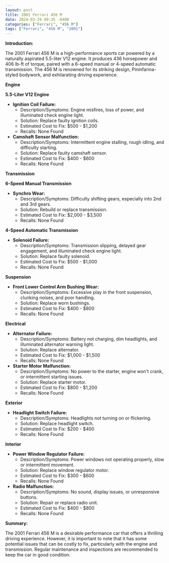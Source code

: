 ```yaml
---
layout: post
title: 2001 Ferrari 456 M
date: 2024-03-29 09:35 -0400
categories: ["Ferrari", "456 M"]
tags: ["Ferrari", "456 M", "2001"]
---
```

**Introduction:**

The 2001 Ferrari 456 M is a high-performance sports car powered by a naturally aspirated 5.5-liter V12 engine. It produces 436 horsepower and 406 lb-ft of torque, paired with a 6-speed manual or 4-speed automatic transmission. The 456 M is renowned for its striking design, Pininfarina-styled bodywork, and exhilarating driving experience.

**Engine**

**5.5-Liter V12 Engine**

* **Ignition Coil Failure:**
    * Description/Symptoms: Engine misfires, loss of power, and illuminated check engine light.
    * Solution: Replace faulty ignition coils.
    * Estimated Cost to Fix: $500 - $1,200
    * Recalls: None Found
* **Camshaft Sensor Malfunction:**
    * Description/Symptoms: Intermittent engine stalling, rough idling, and difficulty starting.
    * Solution: Replace faulty camshaft sensor.
    * Estimated Cost to Fix: $400 - $600
    * Recalls: None Found

**Transmission**

**6-Speed Manual Transmission**

* **Synchro Wear:**
    * Description/Symptoms: Difficulty shifting gears, especially into 2nd and 3rd gears.
    * Solution: Rebuild or replace transmission.
    * Estimated Cost to Fix: $2,000 - $3,500
    * Recalls: None Found

**4-Speed Automatic Transmission**

* **Solenoid Failure:**
    * Description/Symptoms: Transmission slipping, delayed gear engagement, and illuminated check engine light.
    * Solution: Replace faulty solenoid.
    * Estimated Cost to Fix: $500 - $1,000
    * Recalls: None Found

**Suspension**

* **Front Lower Control Arm Bushing Wear:**
    * Description/Symptoms: Excessive play in the front suspension, clunking noises, and poor handling.
    * Solution: Replace worn bushings.
    * Estimated Cost to Fix: $400 - $800
    * Recalls: None Found

**Electrical**

* **Alternator Failure:**
    * Description/Symptoms: Battery not charging, dim headlights, and illuminated alternator warning light.
    * Solution: Replace alternator.
    * Estimated Cost to Fix: $1,000 - $1,500
    * Recalls: None Found
* **Starter Motor Malfunction:**
    * Description/Symptoms: No power to the starter, engine won't crank, or intermittent starting issues.
    * Solution: Replace starter motor.
    * Estimated Cost to Fix: $800 - $1,200
    * Recalls: None Found

**Exterior**

* **Headlight Switch Failure:**
    * Description/Symptoms: Headlights not turning on or flickering.
    * Solution: Replace headlight switch.
    * Estimated Cost to Fix: $200 - $400
    * Recalls: None Found

**Interior**

* **Power Window Regulator Failure:**
    * Description/Symptoms: Power windows not operating properly, slow or intermittent movement.
    * Solution: Replace window regulator motor.
    * Estimated Cost to Fix: $300 - $600
    * Recalls: None Found
* **Radio Malfunction:**
    * Description/Symptoms: No sound, display issues, or unresponsive buttons.
    * Solution: Repair or replace radio unit.
    * Estimated Cost to Fix: $400 - $800
    * Recalls: None Found

**Summary:**

The 2001 Ferrari 456 M is a desirable performance car that offers a thrilling driving experience. However, it is important to note that it has some potential issues that can be costly to fix, particularly with the engine and transmission. Regular maintenance and inspections are recommended to keep the car in good condition.
